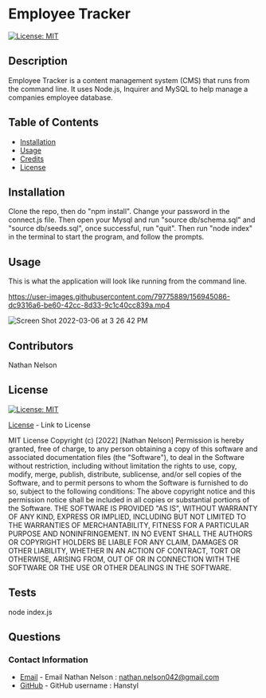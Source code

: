 # Employee Tracker
  
  [![License: MIT](https://img.shields.io/badge/License-MIT-yellow.svg)](https://opensource.org/licenses/MIT)
    
  ## Description

  Employee Tracker is a content management system (CMS) that runs from the command line. It uses Node.js, Inquirer and MySQL to help manage a companies employee database. 

  ## Table of Contents

  * [Installation](#installation)
  * [Usage](#usage)
  * [Credits](#credits)
  * [License](#license)

  ## Installation

  Clone the repo, then do "npm install". Change your password in the connect.js file. Then open your Mysql and run "source db/schema.sql" and "source db/seeds.sql", once successful, run "quit". Then run "node index" in the terminal to start the program, and follow the prompts.

  ## Usage

  This is what the application will look like running from the command line. 
  
  

https://user-images.githubusercontent.com/79775889/156945086-dc9316a6-be60-42cc-8d33-9c1c40cc839a.mp4



  ![Screen Shot 2022-03-06 at 3 26 42 PM](https://user-images.githubusercontent.com/79775889/156944737-d789f9ce-9077-4edc-9847-03c511a5f6aa.png)



  ## Contributors

  Nathan Nelson

  ## License

  [![License: MIT](https://img.shields.io/badge/License-MIT-yellow.svg)](https://opensource.org/licenses/MIT)

  [License](https://opensource.org/licenses/MIT) - Link to License

  
MIT License
Copyright (c) [2022] [Nathan Nelson]
Permission is hereby granted, free of charge, to any person obtaining a copy
of this software and associated documentation files (the "Software"), to deal
in the Software without restriction, including without limitation the rights
to use, copy, modify, merge, publish, distribute, sublicense, and/or sell
copies of the Software, and to permit persons to whom the Software is
furnished to do so, subject to the following conditions:
The above copyright notice and this permission notice shall be included in all
copies or substantial portions of the Software.
THE SOFTWARE IS PROVIDED "AS IS", WITHOUT WARRANTY OF ANY KIND, EXPRESS OR
IMPLIED, INCLUDING BUT NOT LIMITED TO THE WARRANTIES OF MERCHANTABILITY,
FITNESS FOR A PARTICULAR PURPOSE AND NONINFRINGEMENT. IN NO EVENT SHALL THE
AUTHORS OR COPYRIGHT HOLDERS BE LIABLE FOR ANY CLAIM, DAMAGES OR OTHER
LIABILITY, WHETHER IN AN ACTION OF CONTRACT, TORT OR OTHERWISE, ARISING FROM,
OUT OF OR IN CONNECTION WITH THE SOFTWARE OR THE USE OR OTHER DEALINGS IN THE
SOFTWARE.


  ## Tests

  node index.js

  ## Questions
  ### Contact Information
* [Email](mailto:nathan.nelson042@gmail.com) - Email Nathan Nelson : nathan.nelson042@gmail.com
* [GitHub](https://github.com/Hanstyl) - GitHub username : Hanstyl
